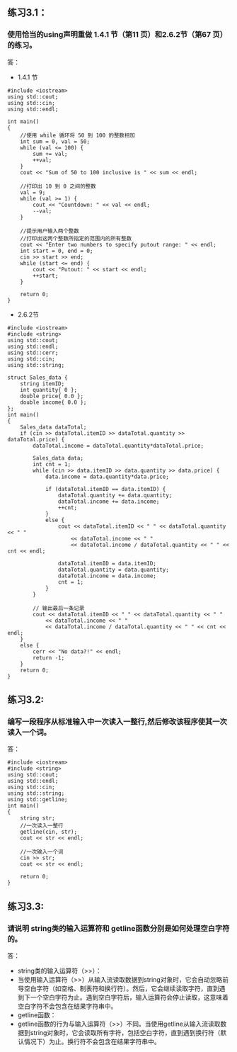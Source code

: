 ## 练习3.1：
### 使用恰当的using声明重做 1.4.1 节（第11 页）和2.6.2节（第67 页）的练习。
答：
* 1.4.1 节
```
#include <iostream>
using std::cout;
using std::cin;
using std::endl;

int main()
{
	//使用 while 循环将 50 到 100 的整数相加
	int sum = 0, val = 50;
	while (val <= 100) {
		sum += val;
		++val;
	}
	cout << "Sum of 50 to 100 inclusive is " << sum << endl;

	//打印出 10 到 0 之间的整数
	val = 9;
	while (val >= 1) {
		cout << "Countdown: " << val << endl;
		--val;
	}

	//提示用户输入两个整数
	//打印出这两个整数所指定的范围内的所有整数
	cout << "Enter two numbers to specify putout range: " << endl;
	int start = 0, end = 0;
	cin >> start >> end;
	while (start <= end) {
		cout << "Putout: " << start << endl;
		++start;
	}

	return 0;
}
```
* 2.6.2节
```
#include <iostream>
#include <string>
using std::cout;
using std::endl;
using std::cerr;
using std::cin;
using std::string;

struct Sales_data {
	string itemID;
	int quantity{ 0 };
	double price{ 0.0 };
	double income{ 0.0 };
};
int main()
{
	Sales_data dataTotal;
	if (cin >> dataTotal.itemID >> dataTotal.quantity >> dataTotal.price) {
		dataTotal.income = dataTotal.quantity*dataTotal.price;

		Sales_data data;
		int cnt = 1;
		while (cin >> data.itemID >> data.quantity >> data.price) {
			data.income = data.quantity*data.price;

			if (dataTotal.itemID == data.itemID) {
				dataTotal.quantity += data.quantity;
				dataTotal.income += data.income;
				++cnt;
			}
			else {
				cout << dataTotal.itemID << " " << dataTotal.quantity << " "
					<< dataTotal.income << " "
					<< dataTotal.income / dataTotal.quantity << " " << cnt << endl;

				dataTotal.itemID = data.itemID;
				dataTotal.quantity = data.quantity;
				dataTotal.income = data.income;
				cnt = 1;
			}
		}

		// 输出最后一条记录
		cout << dataTotal.itemID << " " << dataTotal.quantity << " "
			<< dataTotal.income << " "
			<< dataTotal.income / dataTotal.quantity << " " << cnt << endl;
	}
	else {
		cerr << "No data?!" << endl;
		return -1;
	}
	return 0;
}
```
## 练习3.2:
### 编写一段程序从标准输入中一次读入一整行,然后修改该程序使其一次读入一个词。
答：  
```
#include <iostream>
#include <string>
using std::cout;
using std::endl;
using std::cin;
using std::string;
using std::getline;
int main()
{
	string str;
	//一次读入一整行
	getline(cin, str);
	cout << str << endl;

	//一次输入一个词
	cin >> str;
	cout << str << endl;

	return 0;
}
```
## 练习3.3:
### 请说明 string类的输入运算符和 getline函数分别是如何处理空白字符的。
答：  
* string类的输入运算符（>>）：
* 当使用输入运算符（>>）从输入流读取数据到string对象时，它会自动忽略前导空白字符（如空格、制表符和换行符）。然后，它会继续读取字符，直到遇到下一个空白字符为止。遇到空白字符后，输入运算符会停止读取，这意味着空白字符不会包含在结果字符串中。
* getline函数：
* getline函数的行为与输入运算符（>>）不同。当使用getline从输入流读取数据到string对象时，它会读取所有字符，包括空白字符，直到遇到换行符（默认情况下）为止。换行符不会包含在结果字符串中。
